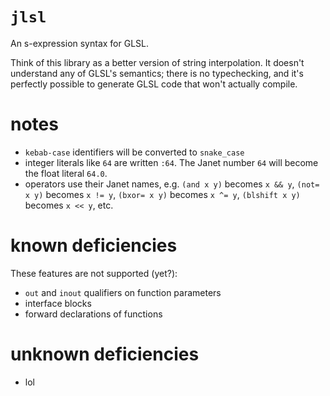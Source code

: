 # `jlsl`

An s-expression syntax for GLSL.

Think of this library as a better version of string interpolation. It doesn't understand any of GLSL's semantics; there is no typechecking, and it's perfectly possible to generate GLSL code that won't actually compile.

# notes

- `kebab-case` identifiers will be converted to `snake_case`
- integer literals like `64` are written `:64`. The Janet number `64` will become the float literal `64.0`.
- operators use their Janet names, e.g. `(and x y)` becomes `x && y`, `(not= x y)` becomes `x != y`, `(bxor= x y)` becomes `x ^= y`, `(blshift x y)` becomes `x << y`, etc.

# known deficiencies

These features are not supported (yet?):

- `out` and `inout` qualifiers on function parameters
- interface blocks
- forward declarations of functions

# unknown deficiencies

- lol
